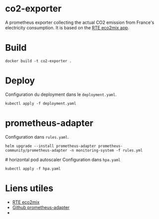 # co2-exporter

A prometheus exporter collecting the actual CO2 emission from France's electricity consumption. It is based on the [RTE eco2mix app](https://www.rte-france.com/eco2mix). 

# Build

```
docker build -t co2-exporter .
```

# Deploy

Configuration du deployment dans le `deployment.yaml`.  
```
kubectl apply -f deployment.yaml
```

# prometheus-adapter

Configuration dans `rules.yaml`. 
```
helm upgrade --install prometheus-adapter prometheus-community/prometheus-adapter -n monitoring-system -f rules.yml
```

# horizontal pod autoscaler
Configuration dans `hpa.yaml`
```
kubectl apply -f hpa.yaml
```

# Liens utiles

- [RTE eco2mix](https://www.rte-france.com/eco2mix)
- [Github prometheus-adapter](https://github.com/kubernetes-sigs/prometheus-adapter)
- 